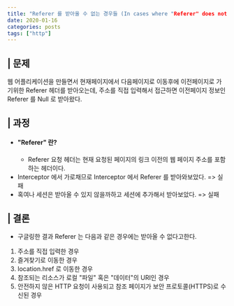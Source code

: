 ```yaml
---
title: "Referer 를 받아올 수 없는 경우들 (In cases where "Referer" does not work.)"
date: 2020-01-16
categories: posts
tags: ["http"]
---
```


## | 문제
웹 어플리케이션을 만들면서 현재페이지에서 다음페이지로 이동후에 이전페이지로 가기위한 Referer 헤더를 받아오는데, 주소를 직접 입력해서 접근하면 이전페이지 정보인 Referer 를 Null 로 받아왔다.

## | 과정
- #### "Referer" 란?
  - Referer 요청 헤더는 현재 요청된 페이지의 링크 이전의 웹 페이지 주소를 포함하는 헤더이다.
- Interceptor 에서 가로채므로 Interceptor 에서 Referer 를 받아와보았다. => 실패
- 혹여나 세션은 받아올 수 있지 않을까하고 세션에 추가해서 받아보았다. => 실패

## | 결론
- 구글링한 결과 Referer 는 다음과 같은 경우에는 받아올 수 없다고한다.
1. 주소를 직접 입력한 경우
2. 즐겨찾기로 이동한 경우
3. location.href 로 이동한 경우
4. 참조되는 리소스가 로컬 "파일" 혹은 "데이터"의 URI인 경우
5. 안전하지 않은 HTTP 요청이 사용되고 참조 페이지가 보안 프로토콜(HTTPS)로 수신된 경우